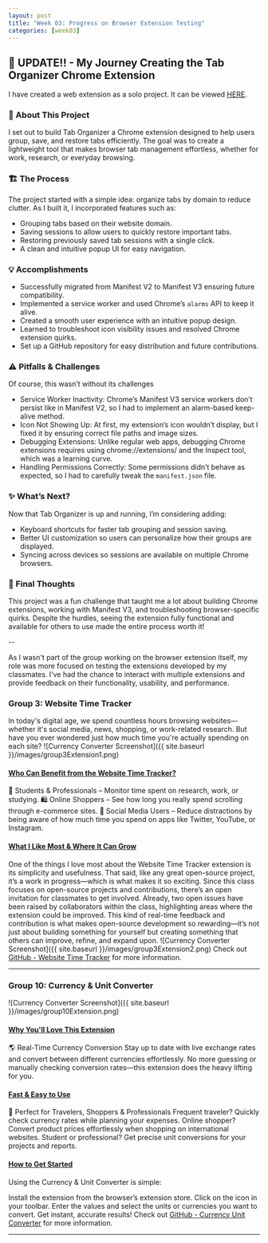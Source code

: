 ```yaml
---
layout: post
title: "Week 03: Progress on Browser Extension Testing"
categories: [week03]
---
```


## 🔔 UPDATE!! - My Journey Creating the Tab Organizer Chrome Extension
I have created a web extension as a solo project. It can be viewed [HERE](https://github.com/ossd-s25/Tab-Organizer).

### 🚀 About This Project
I set out to build Tab Organizer a Chrome extension designed to help users group, save, and restore tabs efficiently. The goal was to create a lightweight tool that makes browser tab management effortless, whether for work, research, or everyday browsing.

### 🏗️ The Process
The project started with a simple idea: organize tabs by domain to reduce clutter. As I built it, I incorporated features such as:
- Grouping tabs based on their website domain.
- Saving sessions to allow users to quickly restore important tabs.
- Restoring previously saved tab sessions with a single click.
- A clean and intuitive popup UI for easy navigation.

### 💡 Accomplishments
- Successfully migrated from Manifest V2 to Manifest V3 ensuring future compatibility.
- Implemented a service worker and used Chrome’s `alarms` API to keep it alive.
- Created a smooth user experience with an intuitive popup design.
- Learned to troubleshoot icon visibility issues and resolved Chrome extension quirks.
- Set up a GitHub repository for easy distribution and future contributions.

### ⚠️ Pitfalls & Challenges
Of course, this wasn’t without its challenges
- Service Worker Inactivity: Chrome’s Manifest V3 service workers don’t persist like in Manifest V2, so I had to implement an alarm-based keep-alive method.
- Icon Not Showing Up: At first, my extension’s icon wouldn’t display, but I fixed it by ensuring correct file paths and image sizes.
- Debugging Extensions: Unlike regular web apps, debugging Chrome extensions requires using chrome://extensions/ and the Inspect tool, which was a learning curve.
- Handling Permissions Correctly: Some permissions didn’t behave as expected, so I had to carefully tweak the `manifest.json` file.

### ✨ What’s Next?
Now that Tab Organizer is up and running, I’m considering adding:
- Keyboard shortcuts for faster tab grouping and session saving.
- Better UI customization so users can personalize how their groups are displayed.
- Syncing across devices so sessions are available on multiple Chrome browsers.

### 📝 Final Thoughts
This project was a fun challenge that taught me a lot about building Chrome extensions, working with Manifest V3, and troubleshooting browser-specific quirks. Despite the hurdles, seeing the extension fully functional and available for others to use made the entire process worth it!

--

As I wasn't part of the group working on the browser extension itself, my role was more focused on testing the extensions developed by my classmates. I’ve had the chance to interact with multiple extensions and provide feedback on their functionality, usability, and performance.

### Group 3: Website Time Tracker
In today's digital age, we spend countless hours browsing websites—whether it's social media, news, shopping, or work-related research. But have you ever wondered just how much time you're actually spending on each site?
![Currency Converter Screenshot]({{ site.baseurl }}/images/group3Extension1.png)

#### <u>Who Can Benefit from the Website Time Tracker?</u>

🚀 Students & Professionals – Monitor time spent on research, work, or studying.
🛍️ Online Shoppers – See how long you really spend scrolling through e-commerce sites.
📱 Social Media Users – Reduce distractions by being aware of how much time you spend on apps like Twitter, YouTube, or Instagram.

#### <u>What I Like Most & Where It Can Grow</u>
One of the things I love most about the Website Time Tracker extension is its simplicity and usefulness. That said, like any great open-source project, it’s a work in progress—which is what makes it so exciting. Since this class focuses on open-source projects and contributions, there’s an open invitation for classmates to get involved. Already, two open issues have been raised by collaborators within the class, highlighting areas where the extension could be improved. This kind of real-time feedback and contribution is what makes open-source development so rewarding—it’s not just about building something for yourself but creating something that others can improve, refine, and expand upon.
![Currency Converter Screenshot]({{ site.baseurl }}/images/group3Extension2.png)
Check out [GitHub - Website Time Tracker](https://github.com/ossd-s25/websiteTimeTracker) for more information.

---

### Group 10: Currency & Unit Converter
![Currency Converter Screenshot]({{ site.baseurl }}/images/group10Extension.png)

#### <u>Why You'll Love This Extension</u>

🌎 Real-Time Currency Conversion
Stay up to date with live exchange rates and convert between different currencies effortlessly. No more guessing or manually checking conversion rates—this extension does the heavy lifting for you.

#### <u>Fast & Easy to Use</u>
🌟 Perfect for Travelers, Shoppers & Professionals
Frequent traveler? Quickly check currency rates while planning your expenses.
Online shopper? Convert product prices effortlessly when shopping on international websites.
Student or professional? Get precise unit conversions for your projects and reports.

#### <u>How to Get Started</u>

Using the Currency & Unit Converter is simple:

Install the extension from the browser’s extension store.
Click on the icon in your toolbar.
Enter the values and select the units or currencies you want to convert.
Get instant, accurate results!
Check out [GitHub - Currency Unit Converter](https://github.com/ossd-s25/Currency-Unit-Converter) for more information.

---
